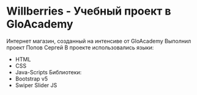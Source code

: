 # Willberries - Учебный проект в GloAcademy
Интернет магазин, созданный на интенсиве от GloAcademy
Выполнил проект Попов Сергей
В проекте использовались языки:
- HTML
- CSS
- Java-Scripts
Библиотеки:
- Bootstrap v5
- Swiper Slider JS
